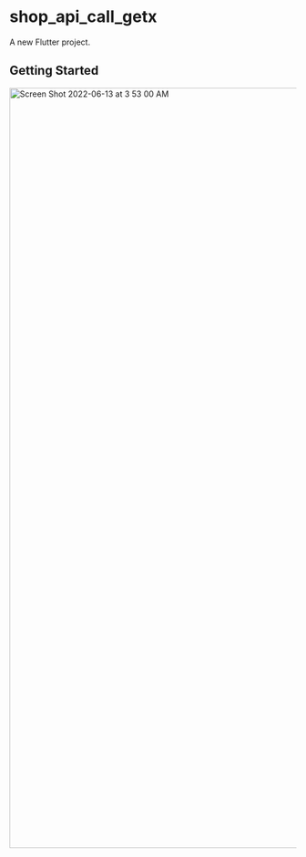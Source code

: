 # shop_api_call_getx

A new Flutter project.

## Getting Started

<img width="750px" height="1334px" alt="Screen Shot 2022-06-13 at 3 53 00 AM" src="https://user-images.githubusercontent.com/12158468/173255201-24213a38-187d-4c0f-b55f-23cb56f6f022.png">

 
